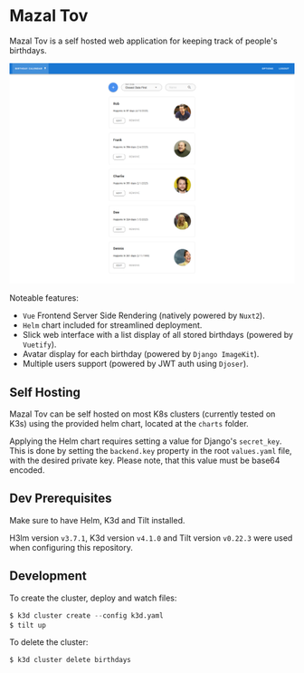 # Mazal Tov

Mazal Tov is a self hosted web application for keeping track of people's birthdays.

![home-page](readme-images/home.png)

Noteable features:

- `Vue` Frontend Server Side Rendering (natively powered by `Nuxt2`).
- `Helm` chart included for streamlined deployment.
- Slick web interface with a list display of all stored birthdays (powered by `Vuetify`).
- Avatar display for each birthday (powered by `Django ImageKit`).
- Multiple users support (powered by JWT auth using `Djoser`).


## Self Hosting

Mazal Tov can be self hosted on most K8s clusters (currently tested on K3s) using the provided helm chart, located at the `charts` folder.

Applying the Helm chart requires setting a value for Django's `secret_key`. This is done by setting the `backend.key` property in the root `values.yaml` file, with the desired private key. Please note, that this value must be base64 encoded.


## Dev Prerequisites

Make sure to have Helm, K3d and Tilt installed.

H3lm version `v3.7.1`, K3d version `v4.1.0` and Tilt version `v0.22.3` were used when configuring this repository.


## Development

To create the cluster, deploy and watch files:

```s
$ k3d cluster create --config k3d.yaml
$ tilt up
```

To delete the cluster:

```s
$ k3d cluster delete birthdays
```
